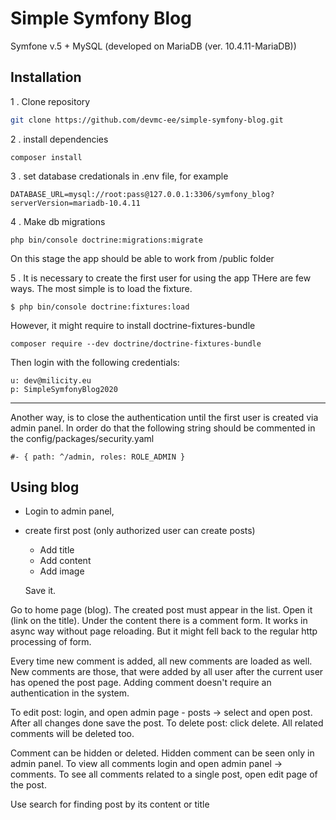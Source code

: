 # Simple Symfony Blog
Symfone v.5 + MySQL (developed on MariaDB (ver. 10.4.11-MariaDB))

## Installation
1 . Clone repository
```bash
git clone https://github.com/devmc-ee/simple-symfony-blog.git
```
2 . install dependencies

```
composer install
``` 
3 . set database credationals in .env file, for example
```
DATABASE_URL=mysql://root:pass@127.0.0.1:3306/symfony_blog?serverVersion=mariadb-10.4.11
``` 

4 . Make db migrations
````
php bin/console doctrine:migrations:migrate
````
On this stage the app should be able to work from /public folder

5 . It is necessary to create the first user for using the app
THere are few ways. The most simple is to load the fixture.

````
$ php bin/console doctrine:fixtures:load
````

However, it might require to install doctrine-fixtures-bundle
````
composer require --dev doctrine/doctrine-fixtures-bundle
````
Then login with the following credentials:
`````
u: dev@milicity.eu
p: SimpleSymfonyBlog2020
``````

---
Another way, is to close the authentication until the first user is created via admin panel. In order 
do that the following string should be commented in the config/packages/security.yaml
````
#- { path: ^/admin, roles: ROLE_ADMIN }
````

## Using blog
* Login to admin panel, 
* create first post (only authorized user can create posts)
    * Add title
    * Add content
    * Add image
    
    Save it.
    
Go to home page (blog). The created post must appear in the list. 
Open it (link on the title). 
Under the content there is a comment form. It works in async way without page reloading.
But it might fell back to the regular http processing of form.

Every time new comment is added, all new comments are loaded as well. New comments are
those, that were added by all user after the current user has opened the post page. 
Adding comment doesn't require an authentication in the system. 

To edit post: login, and open admin page - posts -> select and open post. After all changes done
save the post.
To delete post: click delete. All related comments will be deleted too.

Comment can be hidden or deleted. Hidden comment can be seen only in admin panel.
To view all comments login and open admin panel -> comments. 
To see all comments related to a single post, open edit page of the post.

Use search for finding post by its content or title